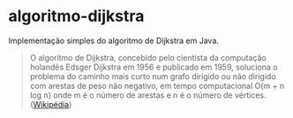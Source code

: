 # algoritmo-dijkstra
Implementação simples do algoritmo de Dijkstra em Java.

> O algoritmo de Dijkstra, concebido pelo cientista da computação holandês Edsger Dijkstra em 1956 e publicado em 1959, soluciona o problema do caminho mais curto num grafo dirigido ou não dirigido com arestas de peso não negativo, em tempo computacional O(m + n log n) onde m é o número de arestas e n é o número de vértices. ([Wikipédia](https://pt.wikipedia.org/wiki/Algoritmo_de_Dijkstra))
